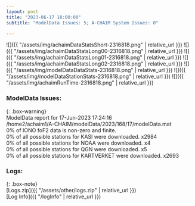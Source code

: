 ```yaml
---
layout: post
title: "2023-06-17 18:00:00"
subtitle: "ModelData Issues: 5; A-CHAIM System Issues: 0"

---
```


![]({{ "/assets/img/achaimDataStatsShort-2316818.png" | relative_url }})
![]({{ "/assets/img/achaimDataStatsLong00-2316818.png" | relative_url }})
![]({{ "/assets/img/achaimDataStatsLong01-2316818.png" | relative_url }})
![]({{ "/assets/img/achaimDataStatsLong02-2316818.png" | relative_url }})
![]({{ "/assets/img/modelDataDataStats-2316818.png" | relative_url }})
![]({{ "/assets/img/modelDataStationStats-2316818.png" | relative_url }})
![]({{ "/assets/img/achaimRunTime-2316818.png" | relative_url }})


### ModelData Issues:  
  
{: .box-warning}  
 ModelData report for 17-Jun-2023 17:24:16   
 /home2/achaim1/A-CHAIM/modelData/2023/168/17/modelData.mat   
 0% of IONO foF2 data is non-zero and finite.   
 0% of all possible stations for KASI were downloaded. x2984   
 0% of all possible stations for NOAA were downloaded. x4   
 0% of all possible stations for QGN were downloaded. x5   
 0% of all possible stations for KARTVERKET were downloaded. x2693   
  


### Logs:  
  
{: .box-note}  
[Logs.zip]({{ "/assets/other/logs.zip" | relative_url }})  
[Log Info]({{ "/logInfo" | relative_url }})  
